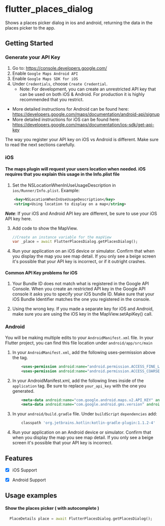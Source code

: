 # flutter_places_dialog

Shows a places picker dialog in ios and android, returning
the data in the places picker to the app.

## Getting Started

### Generate your API Key

1. Go to: https://console.developers.google.com/
2. Enable `Google Maps Android API`
3. Enable `Google Maps SDK for iOS`
4. Under `Credentials`, choose `Create Credential`.
   - Note: For development, you can create an unrestricted API key that can be used on both iOS & Android.
   For production it is highly recommended that you restrict.

- More detailed instructions for Android can be found here: https://developers.google.com/maps/documentation/android-api/signup
- More detailed instructions for iOS can be found here: https://developers.google.com/maps/documentation/ios-sdk/get-api-key

 The way you register your API key on iOS vs Android is different. Make sure to read the next sections carefully.

### iOS
#### The maps plugin will request your users location when needed. iOS requires that you explain this usage in the Info.plist file
 1.  Set the NSLocationWhenInUseUsageDescription in `ios/Runner/Info.plist`. Example:
```xml
    <key>NSLocationWhenInUseUsageDescription</key>
    <string>Using location to display on a map</string>
```

 ***Note***: If your iOS and Android API key are different, be sure to use your iOS API key here.

 3. Add code to show the MapView.
    ```dart
    //Create an instance variable for the mapView
    var _place = await FlutterPlacesDialog.getPlacesDialog();


    ```

  4. Run your application on an iOS device or simulator.
  Confirm that when you display the map you see map detail.
  If you only see a beige screen it's possible that your API key is incorrect, or if it outright crashes.

  #### Common API Key problems for iOS
  1. Your Bundle ID does not match what is registered in the Google API Console.
 When you create an restricted API key in the Google API console it asks you to specify your iOS bundle ID.
 Make sure that your iOS Bundle Identifier matches the one you registered in the console.

 2. Using the wrong key. If you made a separate key for iOS and Android,
 make sure you are using the iOS key in the MapView.setApiKey() call.

### Android

You will be making multiple edits to your `AndroidManifest.xml` file. In your Flutter project, you can
find this file location under `android/app/src/main`

1. In your `AndroidManifest.xml`, add the following uses-permission above the <application> tag.
    ```xml
        <uses-permission android:name="android.permission.ACCESS_FINE_LOCATION"/>
        <uses-permission android:name="android.permission.ACCESS_COARSE_LOCATION"/>
    ```
2. In your AndroidManifest.xml, add the following lines inside of the `application` tag. Be sure to replace `your_api_key` with the one you generated.
    ```xml
        <meta-data android:name="com.google.android.maps.v2.API_KEY" android:value="your_api_key"/>
        <meta-data android:name="com.google.android.gms.version" android:value="@integer/google_play_services_version"/>
    ```
4. In your `android/build.gradle` file. Under `buildScript` `dependencies` add:
    ```groovy
        classpath 'org.jetbrains.kotlin:kotlin-gradle-plugin:1.1.2-4'
    ```

5. Run your application on an Android device or simulator.
     Confirm that when you display the map you see map detail.
     If you only see a beige screen it's possible that your API key is incorrect.


## Features

- [X] iOS Support
- [X] Android Support


## Usage examples

#### Show the places picker ( with autocomplete )
```dart
  PlaceDetails place = await FlutterPlacesDialog.getPlacesDialog();
```
